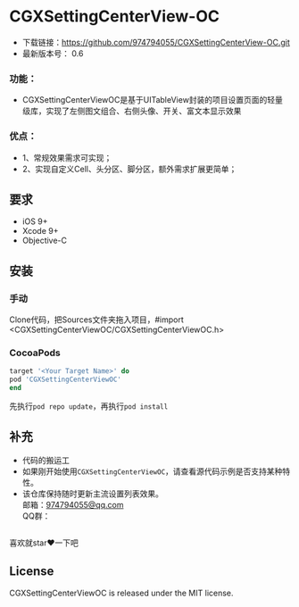 # CGXSettingCenterView-OC
- 下载链接：https://github.com/974794055/CGXSettingCenterView-OC.git
-  最新版本号： 0.6
### 功能：    
- CGXSettingCenterViewOC是基于UITableView封装的项目设置页面的轻量级库，实现了左侧图文组合、右侧头像、开关、富文本显示效果

### 优点：
- 1、常规效果需求可实现；
- 2、实现自定义Cell、头分区、脚分区，额外需求扩展更简单；

## 要求
- iOS 9+
- Xcode 9+
- Objective-C

## 安装
### 手动
Clone代码，把Sources文件夹拖入项目，#import <CGXSettingCenterViewOC/CGXSettingCenterViewOC.h>

### CocoaPods
```ruby
target '<Your Target Name>' do
pod 'CGXSettingCenterViewOC'
end
```

先执行`pod repo update`，再执行`pod install`
## 补充
- 代码的搬运工
- 如果刚开始使用`CGXSettingCenterViewOC`，请查看源代码示例是否支持某种特性。
- 该仓库保持随时更新主流设置列表效果。
</br>邮箱：974794055@qq.com </br>
QQ群： 
<img src="" width="0" height="0">

喜欢就star❤️一下吧
## License
CGXSettingCenterViewOC is released under the MIT license.














